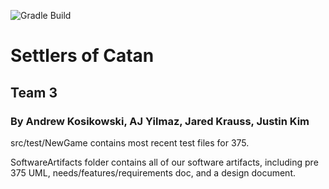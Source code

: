 ![Gradle Build](https://github.com/yilmazaj/CSSE375Project/actions/workflows/gradle.yml/badge.svg)
# Settlers of Catan
## Team 3
### By Andrew Kosikowski, AJ Yilmaz, Jared Krauss, Justin Kim
 

src/test/NewGame contains most recent test files for 375.
 
SoftwareArtifacts folder contains all of our software artifacts, including pre 375 UML,
needs/features/requirements doc, and a design document.
